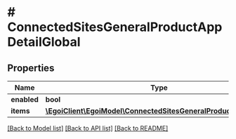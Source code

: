 # # ConnectedSitesGeneralProductAppDetailGlobal

## Properties

Name | Type | Description | Notes
------------ | ------------- | ------------- | -------------
**enabled** | **bool** | Enabled | [optional]
**items** | [**\EgoiClient\EgoiModel\ConnectedSitesGeneralProductAppDetail[]**](ConnectedSitesGeneralProductAppDetail.md) |  | [optional]

[[Back to Model list]](../../README.md#models) [[Back to API list]](../../README.md#endpoints) [[Back to README]](../../README.md)
